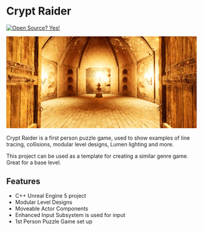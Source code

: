 # Crypt Raider

[![Open Source? Yes!](https://badgen.net/badge/Open%20Source%20%3F/Yes%21/blue?icon=github)](https://github.com/peterjameskay/cryptraider)

![](https://github.com/peterjameskay/CryptRaider/blob/main/CryptRaiderScreenshot.jpg)

Crypt Raider is a first person puzzle game, used to show examples of line tracing, collisions, modular level designs, Lumen lighting and more.

This project can be used as a template for creating a similar genre game. Great for a base level.

## Features

- C++ Unreal Engine 5 project
- Modular Level Designs
- Moveable Actor Components
- Enhanced Input Subsystem is used for input
- 1st Person Puzzle Game set up

